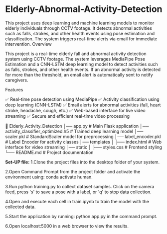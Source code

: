 # Elderly-Abnormal-Activity-Detection
This project uses deep learning and machine learning models to monitor elderly individuals through CCTV footage. It detects abnormal activities such as falls, strokes, and other health events using pose estimation and classification. The system triggers real-time alerts via email for immediate intervention.
Overview

This project is a real-time elderly fall and abnormal activity detection system using CCTV footage. The system leverages MediaPipe Pose Estimation and a CNN-LSTM deep learning model to detect activities such as falls, strokes, and other health events. If an abnormal activity is detected for more than the threshold, an email alert is automatically sent to notify caregivers.

Features

✅ Real-time pose detection using MediaPipe
✅ Activity classification using deep learning (CNN-LSTM)
✅ Email alerts for abnormal activities (fall, heart stroke, headache, cough, etc.)
✅ Web-based interface for live video streaming
✅ Secure and efficient real-time video processing

📂 Elderly_Activity_Detection
│── app.py                 # Main Flask application
│── activity_classifier_optimized.h5  # Trained deep learning model
│── scaler.pkl             # StandardScaler model for preprocessing
│── label_encoder.pkl      # Label Encoder for activity classes
│── templates
│   ├── index.html         # Web interface for video streaming
│── static
│   ├── styles.css         # Frontend styling
└── README.md              # Project documentation

**Set-UP file:**
1.Clone the project files into the desktop folder of your system.

2.Open Command Prompt from the project folder and activate the environment using: conda activate human.

3.Run python training.py to collect dataset samples. Click on the camera feed, press 's' to save a pose with a label, or 'q' to stop data collection.

4.Open and execute each cell in train.ipynb to train the model with the collected data.

5.Start the application by running: python app.py in the command prompt.

6.Open localhost:5000 in a web browser to view the results.
